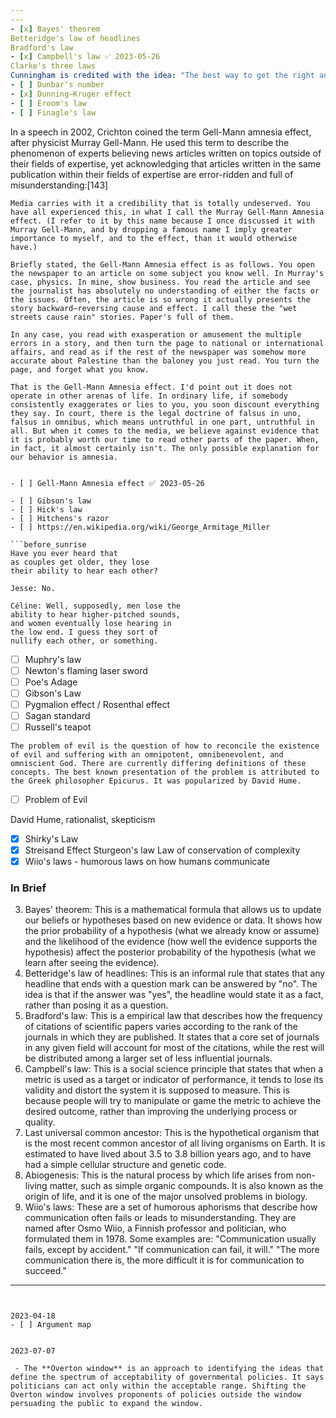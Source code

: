 ```yaml
---
---
- [x] Bayes' theorem 
Betteridge's law of headlines
Bradford's law
- [x] Campbell's law ✅ 2023-05-26
Clarke's three laws
Cunningham is credited with the idea: "The best way to get the right answer on the Internet is not to ask a question; it's to post the wrong answer."
- [ ] Dunbar's number
- [x] Dunning–Kruger effect
- [ ] Eroom's law
- [ ] Finagle's law

```
In a speech in 2002, Crichton coined the term Gell-Mann amnesia effect, after physicist Murray Gell-Mann. He used this term to describe the phenomenon of experts believing news articles written on topics outside of their fields of expertise, yet acknowledging that articles written in the same publication within their fields of expertise are error-ridden and full of misunderstanding:[143]

    Media carries with it a credibility that is totally undeserved. You have all experienced this, in what I call the Murray Gell-Mann Amnesia effect. (I refer to it by this name because I once discussed it with Murray Gell-Mann, and by dropping a famous name I imply greater importance to myself, and to the effect, than it would otherwise have.)

    Briefly stated, the Gell-Mann Amnesia effect is as follows. You open the newspaper to an article on some subject you know well. In Murray's case, physics. In mine, show business. You read the article and see the journalist has absolutely no understanding of either the facts or the issues. Often, the article is so wrong it actually presents the story backward—reversing cause and effect. I call these the "wet streets cause rain" stories. Paper's full of them.

    In any case, you read with exasperation or amusement the multiple errors in a story, and then turn the page to national or international affairs, and read as if the rest of the newspaper was somehow more accurate about Palestine than the baloney you just read. You turn the page, and forget what you know.

    That is the Gell-Mann Amnesia effect. I'd point out it does not operate in other arenas of life. In ordinary life, if somebody consistently exaggerates or lies to you, you soon discount everything they say. In court, there is the legal doctrine of falsus in uno, falsus in omnibus, which means untruthful in one part, untruthful in all. But when it comes to the media, we believe against evidence that it is probably worth our time to read other parts of the paper. When, in fact, it almost certainly isn't. The only possible explanation for our behavior is amnesia.
```

- [ ] Gell-Mann Amnesia effect ✅ 2023-05-26

- [ ] Gibson's law
- [ ] Hick's law
- [ ] Hitchens's razor
- [ ] https://en.wikipedia.org/wiki/George_Armitage_Miller

```before_sunrise
Have you ever heard that  
as couples get older, they lose  
their ability to hear each other?  
  
Jesse: No.  

Céline: Well, supposedly, men lose the  
ability to hear higher-pitched sounds,  
and women eventually lose hearing in  
the low end. I guess they sort of  
nullify each other, or something.

```
- [ ] Muphry's law
- [ ] Newton's flaming laser sword
- [ ] Poe's Adage 
- [ ] Gibson's Law
- [ ] Pygmalion effect / Rosenthal effect
- [ ] Sagan standard
- [ ] Russell's teapot
```
The problem of evil is the question of how to reconcile the existence of evil and suffering with an omnipotent, omnibenevolent, and omniscient God. There are currently differing definitions of these concepts. The best known presentation of the problem is attributed to the Greek philosopher Epicurus. It was popularized by David Hume. 
```
- [ ] Problem of Evil 

David Hume, rationalist, skepticism

- [x] Shirky's Law
- [x] Streisand Effect
Sturgeon's law
Law of conservation of complexity
- [x] Wiio's laws - humorous laws on how humans communicate

### In Brief



3. Bayes' theorem: This is a mathematical formula that allows us to update our beliefs or hypotheses based on new evidence or data. It shows how the prior probability of a hypothesis (what we already know or assume) and the likelihood of the evidence (how well the evidence supports the hypothesis) affect the posterior probability of the hypothesis (what we learn after seeing the evidence).
4. Betteridge's law of headlines: This is an informal rule that states that any headline that ends with a question mark can be answered by "no". The idea is that if the answer was "yes", the headline would state it as a fact, rather than posing it as a question.
5. Bradford's law: This is a empirical law that describes how the frequency of citations of scientific papers varies according to the rank of the journals in which they are published. It states that a core set of journals in any given field will account for most of the citations, while the rest will be distributed among a larger set of less influential journals.
6. Campbell's law: This is a social science principle that states that when a metric is used as a target or indicator of performance, it tends to lose its validity and distort the system it is supposed to measure. This is because people will try to manipulate or game the metric to achieve the desired outcome, rather than improving the underlying process or quality.
7. Last universal common ancestor: This is the hypothetical organism that is the most recent common ancestor of all living organisms on Earth. It is estimated to have lived about 3.5 to 3.8 billion years ago, and to have had a simple cellular structure and genetic code.
8. Abiogenesis: This is the natural process by which life arises from non-living matter, such as simple organic compounds. It is also known as the origin of life, and it is one of the major unsolved problems in biology.
9. Wiio's laws: These are a set of humorous aphorisms that describe how communication often fails or leads to misunderstanding. They are named after Osmo Wiio, a Finnish professor and politician, who formulated them in 1978. Some examples are: "Communication usually fails, except by accident." "If communication can fail, it will." "The more communication there is, the more difficult it is for communication to succeed."
  
---
```


2023-04-18 
- [ ] Argument map 


2023-07-07

 - The **Overton window** is an approach to identifying the ideas that define the spectrum of acceptability of governmental policies. It says politicians can act only within the acceptable range. Shifting the Overton window involves proponents of policies outside the window persuading the public to expand the window.

